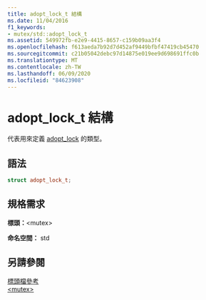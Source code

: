 ```yaml
---
title: adopt_lock_t 結構
ms.date: 11/04/2016
f1_keywords:
- mutex/std::adopt_lock_t
ms.assetid: 549972fb-e2e9-4415-8657-c159b09aa3f4
ms.openlocfilehash: f613aeda7b92d7d452af9449bfbf47419cb45470
ms.sourcegitcommit: c21b05042debc97d14875e019ee9d698691ffc0b
ms.translationtype: MT
ms.contentlocale: zh-TW
ms.lasthandoff: 06/09/2020
ms.locfileid: "84623908"
---
```

# <a name="adopt_lock_t-structure"></a>adopt_lock_t 結構

代表用來定義 [adopt_lock](mutex-functions.md#adopt_lock) 的類型。

## <a name="syntax"></a>語法

```cpp
struct adopt_lock_t;
```

## <a name="requirements"></a>規格需求

**標頭：**\<mutex>

**命名空間：** std

## <a name="see-also"></a>另請參閱

[標頭檔參考](cpp-standard-library-header-files.md)\
[\<mutex>](mutex.md)
